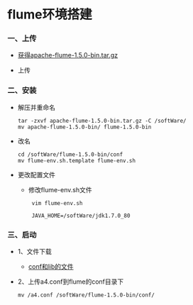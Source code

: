 # flume环境搭建

### 一、上传

* [获得apache-flume-1.5.0-bin.tar.gz](https://github.com/sunnyandgood/BigData/blob/master/flume/apache-flume-1.5.0-bin.tar.gz)

* 上传

### 二、安装

* 解压并重命名

      tar -zxvf apache-flume-1.5.0-bin.tar.gz -C /softWare/
      mv apache-flume-1.5.0-bin/ flume-1.5.0-bin

* 改名

      cd /softWare/flume-1.5.0-bin/conf
      mv flume-env.sh.template flume-env.sh

* 更改配置文件

     * 修改flume-env.sh文件
     
            vim flume-env.sh
            
            JAVA_HOME=/softWare/jdk1.7.0_80     

### 三、启动

* 1、文件下载

     * [conf和lib的文件](https://github.com/sunnyandgood/BigData/blob/master/flume/conflib.zip)

* 2、上传a4.conf到flume的conf目录下

      mv /a4.conf /softWare/flume-1.5.0-bin/conf/









